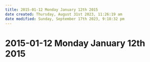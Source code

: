 ```yaml
---
title: 2015-01-12 Monday January 12th 2015
date created: Thursday, August 31st 2023, 11:26:19 am
date modified: Sunday, September 17th 2023, 9:18:32 pm
---
```


# 2015-01-12 Monday January 12th 2015
